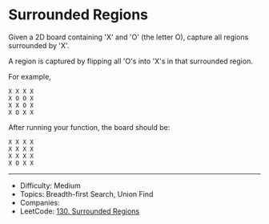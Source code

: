 # Surrounded Regions

Given a 2D board containing 'X' and 'O' (the letter O), capture all regions surrounded by 'X'.

A region is captured by flipping all 'O's into 'X's in that surrounded region.

For example,
```
X X X X
X O O X
X X O X
X O X X
```
After running your function, the board should be:
```
X X X X
X X X X
X X X X
X O X X
```

---

* Difficulty: Medium
* Topics: Breadth-first Search, Union Find
* Companies: 
* LeetCode: [130. Surrounded Regions](https://leetcode.com/problems/surrounded-regions/description/)
